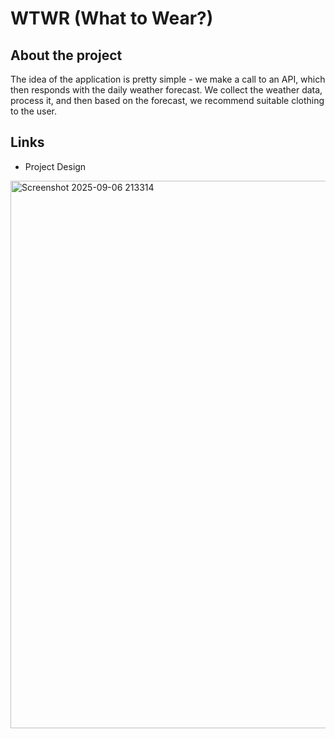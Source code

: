 # WTWR (What to Wear?)

## About the project

The idea of the application is pretty simple - we make a call to an API, which then responds with the daily weather forecast. We collect the weather data, process it, and then based on the forecast, we recommend suitable clothing to the user.

## Links

- Project Design

<img width="1914" height="876" alt="Screenshot 2025-09-06 213314" src="https://github.com/user-attachments/assets/2bd68b9b-f742-4d0a-b0ac-d52ade7cec45" />

